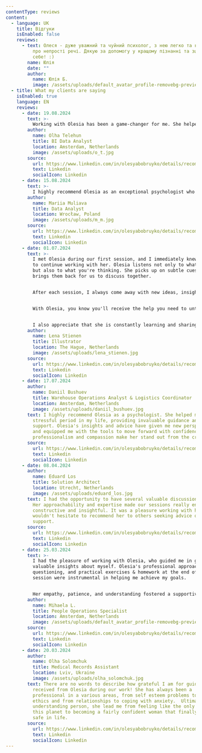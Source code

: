 ```yaml
---
contentType: reviews
content:
  - language: UK
    title: Відгуки
    isEnabled: false
    reviews:
      - text: Олеся - дуже уважний та чуйний психолог, з нею легко та комфортно говорити
          про непрості речі. Дякую за допомогу у кращому пізнанні та зціленні
          себе! :)
        name: Юлія
        date: ""
        author:
          name: Юлія Б.
          image: /assets/uploads/default_avatar_profile-removebg-preview.png
  - title: What my clients are saying
    isEnabled: true
    language: EN
    reviews:
      - date: 19.08.2024
        text: >-
          Working with Olesia has been a game-changer for me. She helped me re-evaluate situations I used to see as negative and taught me how to turn them into positives. Her approach is compassionate and insightful, and she really takes the time to understand you. I’ve gained so much clarity and confidence from our sessions. She’s easy to talk to and always makes you feel heard and supported. I can't thank her enough for the positive impact she's had on my life. If you’re looking for someone who truly cares and can make a difference, I highly recommend her!
        author:
          name: Olha Telehun
          title: BI Data Analyst
          location: Amsterdam, Netherlands
          image: /assets/uploads/o_t.jpg
        source:
          url: https://www.linkedin.com/in/olesyabobruyko/details/recommendations/
          text: Linkedin
          socialIcon: Linkedin
      - date: 15.08.2024
        text: >-
          I highly recommend Olesia as an exceptional psychologist who has had a significant positive impact on my life. Through her guidance and expertise in Cognitive Behavioral Therapy and the STEB method, I've learned valuable tools for managing stress, improving self-acceptance and gaining mental clarity.Olesia creates a safe and supportive environment where I feel truly understood. Her insights and compassionate approach have been transformative in my journey towards greater mental wellness. If you're looking for a dedicated and effective psychologist, Olesia is an excellent choice.
        author:
          name: Mariia Muliava
          title: Data Analyst
          location: Wrocław, Poland
          image: /assets/uploads/m_m.jpg
        source:
          url: https://www.linkedin.com/in/olesyabobruyko/details/recommendations/
          text: Linkedin
          socialIcon: Linkedin
      - date: 01.07.2024
        text: >-
          I met Olesia during our first session, and I immediately knew I wanted
          to continue working with her. Olesia listens not only to what you say
          but also to what you're thinking. She picks up on subtle cues and
          brings them back for us to discuss together.


          After each session, I always come away with new ideas, insights, and thoughts that hadn't occurred to me before. It feels like I'm brainstorming and creating new perspectives while talking to her.


          With Olesia, you know you'll receive the help you need to untangle the thoughts stuck in your mind.


          I also appreciate that she is constantly learning and sharing new knowledge. I highly recommend her as a psychologist for both professional and personal matters.
        author:
          name: Lena Stienen
          title: Illustrator
          location: The Hague, Netherlands
          image: /assets/uploads/lena_stienen.jpg
        source:
          url: https://www.linkedin.com/in/olesyabobruyko/details/recommendations/
          text: Linkedin
          socialIcon: Linkedin
      - date: 17.07.2024
        author:
          name: Daniil Bushuev
          title: Warehouse Operations Analyst & Logistics Coordinator
          location: Amsterdam, Netherlands
          image: /assets/uploads/daniil_bushuev.jpg
        text: I highly recommend Olesia as a psychologist. She helped me overcome a
          stressful period in my life, providing invaluable guidance and
          support. Olesia's insights and advice have given me new perspectives
          and equipped me with the tools to move forward with confidence. Her
          professionalism and compassion make her stand out from the crowd.
        source:
          url: https://www.linkedin.com/in/olesyabobruyko/details/recommendations/
          text: Linkedin
          socialIcon: Linkedin
      - date: 08.04.2024
        author:
          name: Eduard Los
          title: Solution Architect
          location: Utrecht, Netherlands
          image: /assets/uploads/eduard_los.jpg
        text: I had the opportunity to have several valuable discussions with Olesia.
          Her approachability and expertise made our sessions really enjoyable,
          constructive and insightful. It was a pleasure working with her, and I
          wouldn't hesitate to recommend her to others seeking advice or
          support.
        source:
          url: https://www.linkedin.com/in/olesyabobruyko/details/recommendations/
          text: Linkedin
          socialIcon: Linkedin
      - date: 25.03.2024
        text: >-
          I had the pleasure of working with Olesia, who guided me in gaining
          valuable insights about myself. Olesia's professional approach, adept
          questioning, and practical exercises & homework at the end of each
          session were instrumental in helping me achieve my goals.


          Her empathy, patience, and understanding fostered a supportive environment where I felt at ease. Olesia's kind energy truly contributes to a sense of peace throughout the sessions. Therefore, without hesitation, I would recommend Olesia to anyone seeking personal development and striving to become the best version of themselves. Her expertise and compassionate guidance make her an invaluable resource in the journey of self-discovery and growth.
        author:
          name: Mihaela L.
          title: People Operations Specialist
          location: Amsterdam, Netherlands
          image: /assets/uploads/default_avatar_profile-removebg-preview.png
        source:
          url: https://www.linkedin.com/in/olesyabobruyko/details/recommendations/
          text: Linkedin
          socialIcon: Linkedin
      - date: 20.03.2024
        author:
          name: Olha Solomchuk
          title: Medical Records Assistant
          location: Lviv, Ukraine
          image: /assets/uploads/olha_solomchuk.jpg
        text: There are no words to describe how grateful I am for guidance and help I
          received from Olesia during our work! She has always been a
          professional in a various areas, from self esteem problems to work
          ethics and from relationships to coping with anxiety.  Ultimately
          understanding person, she lead me from feeling like the only weirdo on
          this planet to becoming a fairly confident woman that finally feels
          safe in life.
        source:
          url: https://www.linkedin.com/in/olesyabobruyko/details/recommendations/
          text: Linkedin
          socialIcon: Linkedin
---
```


